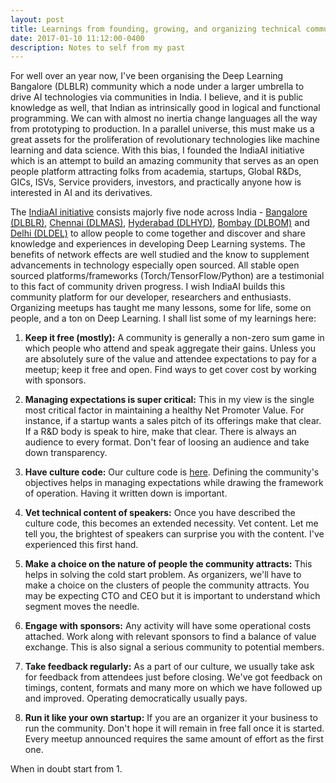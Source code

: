 ```yaml
---
layout: post
title: Learnings from founding, growing, and organizing technical communities
date: 2017-01-10 11:12:00-0400
description: Notes to self from my past
---
```


For well over an year now, I've been organising the Deep Learning Bangalore (DLBLR) community which a node under a larger umbrella to drive AI technologies via communities in India. I believe, and it is public knowledge as well, that Indian as intrinsically good in logical and functional programming. We can with almost no inertia change languages all the way from prototyping to production. In a parallel universe, this must make us a great assets for the proliferation of  revolutionary technologies like machine learning and data science. With this bias, I founded the IndiaAI initiative which is an attempt to build an amazing community that serves as an open people platform attracting folks from academia, startups, Global R&Ds, GICs, ISVs, Service providers, investors, and practically anyone how is interested in AI and its derivatives.
 
The [IndiaAI initiative](https://indiaai.github.io/) consists majorly five node across India - [Bangalore (DLBLR)](), [Chennai (DLMAS)](), 
[Hyderabad (DLHYD)](), [Bombay (DLBOM)]() and [Delhi (DLDEL)]() to allow people to come together and discover and share knowledge and experiences in developing Deep Learning systems. The benefits of network effects are well studied and the know to supplement advancements in technology especially open sourced. All stable open sourced platforms/frameworks (Torch/TensorFlow/Python) are a testimonial to this fact of community driven progress. I wish IndiaAI builds this community  platform for our developer, researchers and enthusiasts. Organizing meetups has taught me many lessons, some for life, some on people, and a ton on Deep Learning. I shall list some of my learnings here:
 
1. <strong>Keep it free (mostly):</strong>
A community is generally a non-zero sum game in which people who attend and speak aggregate their gains. Unless you are absolutely sure of the value and attendee expectations to pay for a meetup; keep it free and open. Find ways to get cover cost by working with sponsors. 

2. <strong>Managing expectations is super critical:</strong>
This in my view is the single most critical factor in maintaining a healthy Net Promoter Value. For instance, if a startup wants a sales pitch of its offerings make that clear. If a R&D body is speak to hire, make that clear. There is always an audience to every format. Don't fear of loosing an audience and take down transparency. 

3. <strong>Have culture code:</strong>
Our culture code is [here](https://indiaai.github.io/about/). Defining the community's objectives helps in managing expectations while drawing the framework of operation. Having it written down is important. 

4. <strong>Vet technical content of speakers:</strong>
Once you have described the culture code, this becomes an extended necessity. Vet content. Let me tell you, the brightest of speakers can surprise you with the content. I've experienced this first hand.

5. <strong>Make a choice on the nature of people the community attracts:</strong>
This helps in solving the cold start problem. As organizers, we'll have to make a choice on the clusters of people the community attracts. You may be expecting CTO and CEO but it is important to understand which segment moves the needle.

6. <strong>Engage with sponsors:</strong>
Any activity will have some operational costs attached. Work along with relevant sponsors to find a balance of value exchange. This is also signal a serious community to potential members.

7. <strong>Take feedback regularly:</strong>
As a part of our culture, we usually take ask for feedback from attendees just before closing. We've got feedback on timings, content, formats and many more on which we have followed up and improved. Operating democratically usually pays.

8. <strong>Run it like your own startup:</strong>
If you are an organizer it your business to run the community. Don't hope it will remain in free fall once it is started. Every meetup announced requires the same amount of effort as the first one. 

When in doubt start from 1. 